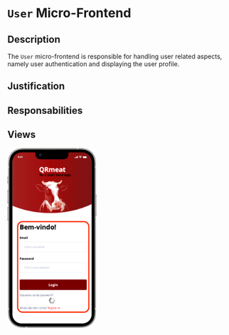 # `User` Micro-Frontend

## Description

The `User` micro-frontend is responsible for handling user related aspects, namely user authentication and displaying the user profile.

## Justification

## Responsabilities

## Views
<img src="https://github.com/DuarteVDG/aw-project/blob/main/micro-frontends/images/UserAuthentication.png?raw=true" style="width: 200px; height: auto;">
  

